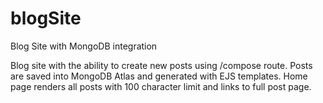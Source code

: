 # blogSite
Blog Site with MongoDB integration

Blog site with the ability to create new posts using /compose route.
Posts are saved into MongoDB Atlas and generated with EJS templates.
Home page renders all posts with 100 character limit and links to full post page. 

